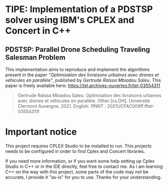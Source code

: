 # TIPE: Implementation of a PDSTSP solver using IBM's CPLEX and Concert in C++

## PDSTSP: Parallel Drone Scheduling Traveling Salesman Problem

This implementation aims to reproduce and implement the algorithms present in the paper *"Optimisation des livraisons urbaines avec drones et véhicules en parallèle"*, published by *Gertrude Raïssa Mbiadou Saleu*.
This paper is freely available here: https://tel.archives-ouvertes.fr/tel-03554311

> Gertrude Raïssa Mbiadou Saleu. Optimisation des livraisons urbaines avec drones et véhicules en parallèle. Other [cs.OH]. Université Clermont Auvergne, 2021. English. ffNNT : 2021UCFAC009ff.fftel-03554311f

# Important notice

This project requires CPLEX Studio to be installed to run.
This projects needs to be configured in order to find Cplex and Concert libraries.

If you need more information, or if you want some help setting up Cplex Studio in C++ or in the IDE directly, feel free to contact me.
As I am learning C++ on the way with this project, some parts of the code may not be accurate, I provide it "as-is" for you to use.
Thanks for your understanding.
